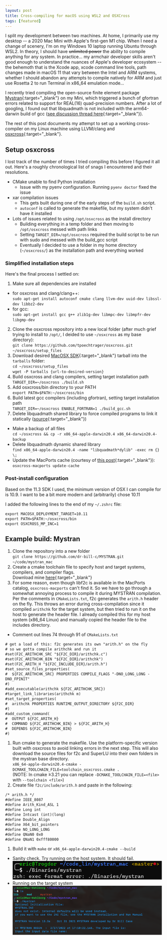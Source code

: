 ```yaml
---
layout: post
title: Cross-compiling for macOS using WSL2 and OSXCross
tags: [featured]
---
```

I split my development between two machines. At home, I primarily use my desktop -- a 2020 Mac Mini with Apple's first-gen M1 chip. When I need a change of scenery, I'm on my Windows 10 laptop running Ubuntu through WSL2. In theory, I should have ~~unlimited power~~ the ability to compile anything for any system. In practice... my armchair developer skills aren't good enough to understand the nuances of Apple's developer ecosystem -- the behemoth that is the Xcode app, xcode command line tools, path changes made in macOS 11 that vary between the Intel and ARM systems, whether I should abandon any attempts to compile natively for ARM and just use Rosetta 2 to run Terminal in x86_64 emulation mode...

I recently tried compiling the open-source finite element package [Mystran](https://github.com/dr-bill-c/MYSTRAN){:target="_blank"} on my Mini, which triggered a bunch of gfortran errors related to support for REAL(16) quad-precision numbers. After a lot of googling, I found out that libquadmath is not included with the arm64-darwin build of gcc ([see discussion thread here](https://github.com/iains/gcc-darwin-arm64/issues/5){:target="_blank"}).

The rest of this post documents my attempt to set up a working cross-compiler on my Linux machine using LLVM/clang and [osxcross](https://github.com/tpoechtrager/osxcross){:target="_blank"}.

## Setup osxcross
I lost track of the number of times I tried compiling this before I figured it all out. Here's a roughly chronological list of snags I encountered and their resolutions.
- CMake unable to find Python installation
  - Issue with my pyenv configuration. Running `pyenv doctor` fixed the issue
- xar compilation issues
  - This gets built during one of the early steps of the `build.sh` script.
  - `autoconf` is called to generate the makefile, but my system didn't have it installed
- Lots of issues related to using `/opt/osxcross` as the install directory
  - Building everything in a temp folder and then moving to `/opt/osxcross` messed with path links
  - Setting `TARGET_DIR=/opt/osxcross` required the build script to be run with sudo and messed with the build_gcc script
  - Eventually I decided to use a folder in my home directory (`~/osxcross/`) as the installation path and everything worked

### Simplified installation steps
Here's the final process I settled on:
1. Make sure all dependencies are installed
  - for osxcross and clang/clang++:  
  `sudo apt-get install autoconf cmake clang llvm-dev uuid-dev libssl-dev libbz2-dev`
  - for gcc:  
  `sudo apt-get install gcc g++ zlib1g-dev libmpc-dev libmpfr-dev libgmp-dev`
2. Clone the osxcross repository into a new local folder (after much grief trying to install to `/opt/`, I deided to use `~/osxcross` as my base directory):  
`git clone https://github.com/tpoechtrager/osxcross.git ~/osxcross/setup_files`
3. Download desired [MacOSX SDK](https://github.com/phracker/MacOSX-SDKs/releases){:target="_blank"} tarball into the `tarballs` folder:  
`cd ~/osxcross/setup_files`  
`wget -P tarballs {url-to-desired-version}`
4. Build osxcross and clang compilers, setting target installation path  
`TARGET_DIR=~/osxcross ./build.sh`
5. Add osxcross/bin directory to your PATH  
`export PATH=$PATH:~/osxcross/bin`
5. Build latest gcc compilers (including gfortran), setting target installation path  
`TARGET_DIR=~/osxcross ENABLE_FORTRAN=1 ./build_gcc.sh` 
6. Delete libquadmath shared library to force compiled programs to link it statically ([source](https://github.com/tpoechtrager/osxcross/issues/28#issuecomment-67047134){:target="_blank"})
  - Make a backup of all files  
  `cd ~/osxcross && cp -r x86_64-apple-darwin20.4 x86_64-darwin20.4-backup`
  - Delete libquadmath dynamic shared library  
  `find x86_64-apple-darwin20.4 -name "libquadmath*dylib" -exec rm {} \;`
- Update the MacPorts cache (courtesy of [this post](https://tenbaht.github.io/sduino/developer/cross-compile-for-osx/){:target="_blank"}):  
`osxcross-macports update-cache`

### Post-install configuration
Based on the 11.3 SDK I used, the minimum version of OSX I can compile for is 10.9. I want to be a bit more modern and (arbitrarily) chose 10.11

I added the following lines to the end of my `~/.zshrc` file:  
```
export MACOSX_DEPLOYMENT_TARGET=10.11
export PATH=$PATH:~/osxcross/bin
export OSXCROSS_MP_INC=1
```

## Example build: Mystran
1. Clone the repository into a new folder  
`git clone https://github.com/dr-bill-c/MYSTRAN.git ~/code/mystran_mac`
1. Create a cmake toolchain file to specify host and target systems, compilers, and compiler flags.  
Download mine [here](https://gist.github.com/edp8489/e054f79d5b7b390737a4d9d3c98ba231){:target="_blank"}
1. For some reason, even though libf2c is available in the MacPorts catalog, `osxcross-macports` can't find it. So we have to go through a somewhat annoying process to compile it during MYSTRAN compilation. Per the comments in `CMakeLists.txt`, f2c generates the `arith.h` header on the fly. This throws an error during cross-compilation since it compiled `arithchk` for the target system, but then tried to run it on the host to generate the header file. I already compiled this for my host system (x86_64 Linux) and manually copied the header file to the includes directory.
  - Comment out lines 74 through 91 of `CMakeLists.txt`  
  ```
  # get a load of this: f2c generates its own "arith.h" on the fly
  # so we gotta compile arithchk and run it
  #set(F2C_ARITHCHK_SRC "${F2C_DIR}/arithchk.c")
  #set(F2C_ARITHCHK_BIN "${F2C_DIR}/arithchk")
  #set(F2C_ARITH_H "${F2C_INCLUDE_DIR}/arith.h")
  #set_source_files_properties(
  #  ${F2C_ARITHCHK_SRC} PROPERTIES COMPILE_FLAGS "-DNO_LONG_LONG -DNO_FPINIT"
  #)
  #add_executable(arithchk ${F2C_ARITHCHK_SRC})
  #target_link_libraries(arithchk m)
  #set_target_properties(
  #  arithchk PROPERTIES RUNTIME_OUTPUT_DIRECTORY ${F2C_DIR}
  #)
  #add_custom_command(
  #  OUTPUT ${F2C_ARITH_H}
  #  COMMAND ${F2C_ARITHCHK_BIN} > ${F2C_ARITH_H}
  #  DEPENDS ${F2C_ARITHCHK_BIN}
  #)
  ```
1. Run cmake to generate the makefile. Use the platform-specific version built with osxcross to avoid linking errors in the next step. This will also download the source files for f2c and SuperLU into their own folders in the mystran base directory.  
`x86_64-apple-darwin20.4-cmake -DCMAKE_TOOLCHAIN_FILE=toolchain_osxcross.cmake . `  
(NOTE: In cmake &ge;3.21 you can replace `-DCMAKE_TOOLCHAIN_FILE=<file>` with `--toolchain <file>`)
1. Create file `f2c/include/arith.h` and paste in the following:  
```  
/* arith.h */
#define IEEE_8087
#define Arith_Kind_ASL 1
#define Long int
#define Intcast (int)(long)
#define Double_Align
#define X64_bit_pointers
#define NO_LONG_LONG
#define QNaN0 0x0
#define QNaN1 0xfff80000
```  
1. Build it with `make` or `x86_64-apple-darwin20.4-cmake --build`
  - Sanity check. Try running on the host system. It should fail.  
![Linux execution error](assets/osxcross-post/mystran-cross-compile_exec_err.png)
  - Running on the target system  
![macOS success!](assets/osxcross-post/mystran_success.png)